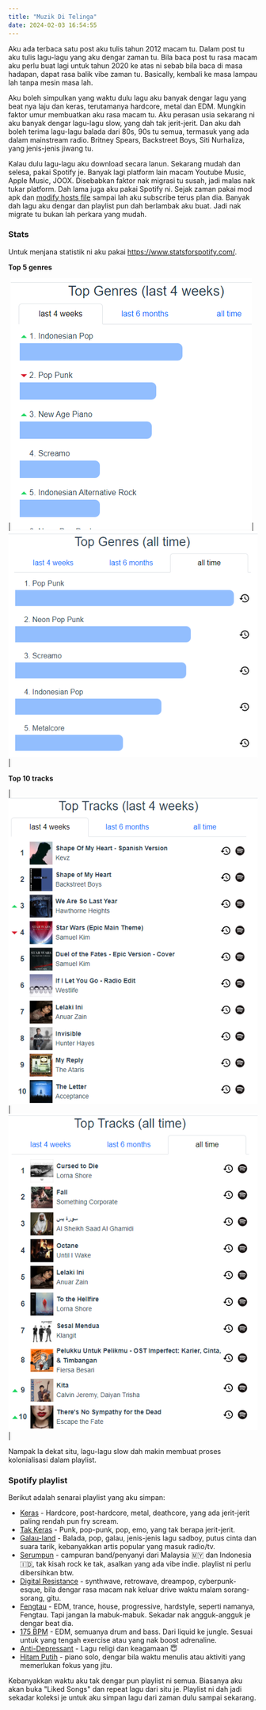 ```yaml
---
title: "Muzik Di Telinga"
date: 2024-02-03 16:54:55
---
```


Aku ada terbaca satu post aku tulis tahun 2012 macam tu. Dalam post tu aku tulis lagu-lagu yang aku dengar zaman tu. Bila baca post tu rasa macam aku perlu buat lagi untuk tahun 2020 ke atas ni sebab bila baca di masa hadapan, dapat rasa balik vibe zaman tu. Basically, kembali ke masa lampau lah tanpa mesin masa lah.

Aku boleh simpulkan yang waktu dulu lagu aku banyak dengar lagu yang beat nya laju dan keras, terutamanya hardcore, metal dan EDM. Mungkin faktor umur membuatkan aku rasa macam tu. Aku perasan usia sekarang ni aku banyak dengar lagu-lagu slow, yang dah tak jerit-jerit. Dan aku dah boleh terima lagu-lagu balada dari 80s, 90s tu semua, termasuk yang ada dalam mainstream radio. Britney Spears, Backstreet Boys, Siti Nurhaliza, yang jenis-jenis jiwang tu.

Kalau dulu lagu-lagu aku download secara lanun. Sekarang mudah dan selesa, pakai Spotify je. Banyak lagi platform lain macam Youtube Music, Apple Music, JOOX. Disebabkan faktor nak migrasi tu susah, jadi malas nak tukar platform. Dah lama juga aku pakai Spotify ni. Sejak zaman pakai mod apk dan [modify hosts file][hosts] sampai lah aku subscribe terus plan dia. Banyak dah lagu aku dengar dan playlist pun dah berlambak aku buat. Jadi nak migrate tu bukan lah perkara yang mudah.

### Stats

Untuk menjana statistik ni aku pakai https://www.statsforspotify.com/.

**Top 5 genres**

|![top genre stats last 4w](../_media/topgenre-4w.png)|![top genre stats all time](../_media/topgenre-alltime.png)|

**Top 10 tracks**

|![top tracks 4w](../_media/toptracks-4w.png)|![top tracks all time](../_media/toptracks-alltime.png)|

Nampak la dekat situ, lagu-lagu slow dah makin membuat proses kolonialisasi dalam playlist.

### Spotify playlist

Berikut adalah senarai playlist yang aku simpan:

- [Keras][keras] - Hardcore, post-hardcore, metal, deathcore, yang ada jerit-jerit paling rendah pun fry scream.
- [Tak Keras][tak-keras] - Punk, pop-punk, pop, emo, yang tak berapa jerit-jerit.
- [Galau-land][galau-land] - Balada, pop, galau, jenis-jenis lagu sadboy, putus cinta dan suara tarik, kebanyakkan artis popular yang masuk radio/tv.
- [Serumpun][serumpun] - campuran band/penyanyi dari Malaysia 🇲🇾 dan Indonesia 🇮🇩, tak kisah rock ke tak, asalkan yang ada vibe indie. playlist ni perlu dibersihkan btw.
- [Digital Resistance][digital-resistance] - synthwave, retrowave, dreampop, cyberpunk-esque, bila dengar rasa macam nak keluar drive waktu malam sorang-sorang, gitu.
- [Fengtau][fengtau] - EDM, trance, house, progressive, hardstyle, seperti namanya, Fengtau. Tapi jangan la mabuk-mabuk. Sekadar nak angguk-angguk je dengar beat dia.
- [175 BPM][175-bpm] - EDM, semuanya drum and bass. Dari liquid ke jungle. Sesuai untuk yang tengah exercise atau yang nak boost adrenaline.
- [Anti-Depressant][anti-depressant] - Lagu religi dan keagamaan 😇
- [Hitam Putih][hitam-putih] - piano solo, dengar bila waktu menulis atau aktiviti yang memerlukan fokus yang jitu.

Kebanyakkan waktu aku tak dengar pun playlist ni semua. Biasanya aku akan buka "Liked Songs" dan repeat lagu dari situ je. Playlist ni dah jadi sekadar koleksi je untuk aku simpan lagu dari zaman dulu sampai sekarang.


[keras]: https://open.spotify.com/playlist/5vpX658fCuVsxnqfiFzH8k?si=0529c414a6d2418f
[tak-keras]: https://open.spotify.com/playlist/7GvDNxQ0MdaPPYvuLefE7f?si=194f03b16da94d1d
[galau-land]: https://open.spotify.com/playlist/0VlGYnKHPXHnDdWAUX6Jla?si=8a0cfaf8dea44cc3
[serumpun]: https://open.spotify.com/playlist/4HI4RCionNtLl99cI4YVWg?si=e95f5efe24584201&pt=2d781ca124ac78b08dc661f92fe685e2
[digital-resistance]: https://open.spotify.com/playlist/4CsMGukIQxqO9LjzHYGC4P?si=fd1ad3c8b0a848df
[fengtau]: https://open.spotify.com/playlist/23IbrhiYskAoo5x6qDnIWw?si=99625e0f1aea4c2a
[175-bpm]: https://open.spotify.com/playlist/0sfIPuMBugecq0iOfWQa3y?si=85de834039b94d1c
[anti-depressant]: https://open.spotify.com/playlist/1KYY5exHfccrJYPdSXJxjh?si=2975748ef5ed4037&pt=e0c3aafc1d8da4b3857c924d4ae6692b
[hitam-putih]: https://open.spotify.com/playlist/46tSwphU6m4kzNxoGig1v5?si=078b7c2153e24891&pt=64daf17019da797eb02f3c64bbc33644
[hosts]: https://simpletech.xyz/article/block-ads-on-spotify-app/